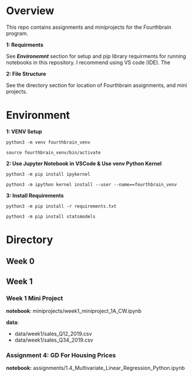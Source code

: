 # Overview

This repo contains assignments and miniprojects for the Fourthbrain program.

**1: Requirments**

See ***Environemnt*** section for setup and pip library requirments for running notebooks in this repository. I recommend using VS code (IDE). The

**2: File Structure**

See the directory section for location of Fourthbrain assignments, and mini projects.

# Environment

**1: VENV Setup**

`python3 -m venv fourthbrain_venv`

`source fourthbrain_venv/bin/activate`

**2: Use Jupyter Notebook in VSCode & Use venv Python Kernel**

`python3 -m pip install ipykernel`

`python3 -m ipython kernel install --user --name==fourthbrain_venv`

**3: Install Requirements**

`python3 -m pip install -r requirements.txt`

`python3 -m pip install statsmodels`

# Directory

## Week 0

## Week 1

### Week 1 Mini Project

**notebook**: miniprojects/week1_miniproject_1A_CW.ipynb

**data**:

* data/week1/sales_Q12_2019.csv
* data/week1/sales_Q34_2019.csv

### Assignment 4: GD For Housing Prices

**notebook:** assignments/1.4_Multivariate_Linear_Regression_Python.ipynb
